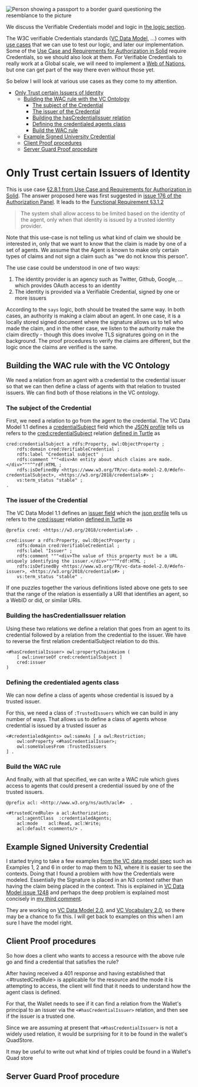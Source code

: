 ![Person showing a passport to a border guard questioning the resemblance to the picture](https://www.vmcdn.ca/f/files/victoriatimescolonist/json/2022/06/web1_raeside_passport_web.jpg;w=960;h=640;bgcolor=000000)

We discuss the Verifiable Credentials model and logic in [the logic section](../Logic/VerifiableCredentials.md).

The W3C verifiable Credentials standards ([VC Data Model](https://www.w3.org/TR/vc-data-model/), ...) comes with [use cases](https://www.w3.org/TR/vc-use-cases/) that we can use to test our logic, and later our implementation. Some of the [Use Case and Requirements for Authorization in Solid](https://solid.github.io/authorization-panel/authorization-ucr/) require Credentials, so we should also look at them.
For Verifiable Credentials to really work at a Global scale, we will need to implement a [Web of Nations](./WoN.md), but one can get part of the way there even without those yet.

So below I will look at various use cases as they come to my attention.

- [Only Trust certain Issuers of Identity](#only-trust-certain-issuers-of-identity)
  - [Building the WAC rule with the VC Ontology](#building-the-wac-rule-with-the-vc-ontology)
    - [The subject of the Credential](#the-subject-of-the-credential)
    - [The issuer of the Credential](#the-issuer-of-the-credential)
    - [Building the hasCredentialIssuer relation](#building-the-hascredentialissuer-relation)
    - [Defining the credentialed agents class](#defining-the-credentialed-agents-class)
    - [Build the WAC rule](#build-the-wac-rule)
  - [Example Signed University Credential](#example-signed-university-credential)
  - [Client Proof procedures](#client-proof-procedures)
  - [Server Guard Proof procedure](#server-guard-proof-procedure)



# Only Trust certain Issuers of Identity

This is use case [§2.8.1 from Use Case and Requirements for Authorization in Solid](https://solid.github.io/authorization-panel/authorization-ucr/#uc-trustedissuers). The answer proposed here was first suggested in
[issue 176 of the Authorization Panel](https://github.com/solid/authorization-panel/issues/176). It leads to the [Functional Requirement §3.1.2](https://solid.github.io/authorization-panel/authorization-ucr/#req-trusted-identity)

> The system shall allow access to be limited based on the identity of the agent, only when that identity is issued by a trusted identity provider.

Note that this use-case is not telling us what kind of claim we should be interested in, only that we want to know that the claim is made by one of a set of agents. We assume that the Agent is known to make only certain types of claims and not sign a claim such as "we do not know this person". 


The use case could be understood in one of two ways:
1. The identity provider is an agency such as Twitter, Github, Google, ... which provides OAuth access to an identity
2. The identity is provided via a Verifiable Credential, signed by one or more issuers

According to the `says` logic, both should be treated the same way. In both cases, an authority is making a claim about an agent. In one case, it is a locally stored signed document where the signature allows us to tell who made the claim, and in the other case, we listen to the authority make the claim directly - though this does involve TLS signatures going on in the background. The proof procedures to verify the claims are different, but the logic once the claims are verified is the same.


## Building the WAC rule with the VC Ontology

We need a relation from an agent with a credential to the credential issuer so that we can then define a class of agents with that relation to trusted issuers.
We can find both of those relations in the VC ontology.


### The subject of the Credential

First, we need a relation to go from the agent to the credential. 
The VC Data Model 1.1 defines a [credentialSubject](https://www.w3.org/TR/vc-data-model/#credential-subject) field which the [JSON profile](https://www.w3.org/2018/credentials/v1) tells us refers to the [cred:credentialSubject](https://www.w3.org/2018/credentials/#credentialSubject) relation [defined in Turtle](https://www.w3.org/2018/credentials/vocabulary.ttl) as

```Turtle
cred:credentialSubject a rdfs:Property, owl:ObjectProperty ;
    rdfs:domain cred:VerifiableCredential ;
    rdfs:label "Credential subject" ;
    rdfs:comment """<div>An entity about which claims are made.</div>"""^^rdf:HTML ;
    rdfs:isDefinedBy <https://www.w3.org/TR/vc-data-model-2.0/#defn-credentialSubject>, <https://w3.org/2018/credentials#> ;
    vs:term_status "stable" ;
.
```

### The issuer of the Credential

The VC Data Model 1.1 defines an [issuer field](https://www.w3.org/TR/vc-data-model/#issuer) which the [json profile](https://www.w3.org/2018/credentials/v1) tells us refers to the [cred:issuer](https://www.w3.org/2018/credentials/#) relation [defined in Turtle](https://www.w3.org/2018/credentials/vocabulary.ttl) as

```Turtle
@prefix cred: <https://w3.org/2018/credentials#> .

cred:issuer a rdfs:Property, owl:ObjectProperty ;
    rdfs:domain cred:VerifiableCredential ;
    rdfs:label "Issuer" ;
    rdfs:comment """<div>The value of this property must be a URL uniquely identifying the issuer.</div>"""^^rdf:HTML ;
    rdfs:isDefinedBy <https://www.w3.org/TR/vc-data-model-2.0/#defn-issuer>, <https://w3.org/2018/credentials#> ;
    vs:term_status "stable" .
```

If one puzzles together the various definitions listed above one gets to see that the range of the relation is essentially a URI that identifies an agent, so a WebID or did, or similar URIs.

### Building the hasCredentialIssuer relation

Using these two relations we define a relation that goes from an agent to its credential followed by a relation from the credential to the issuer. 
We have to reverse the first relation credentialSubject relation to do this.

```Turtle
<#hasCredentialIssuer> owl:propertyChainAxiom (
    [ owl:inverseOf cred:credentialSubject ]
    cred:issuer 
)
```

### Defining the credentialed agents class

We can now define a class of agents whose credential is issued by a trusted issuer.

For this, we need a class of `:TrustedIssuers` which we can build in any number of ways.
That allows us to define a class of agents whose credential is issued by a trusted issuer as

```Turtle
<#credentialedAgents> owl:sameAs [ a owl:Restriction;
    owl:onProperty <#hasCredentialIssuer>;
    owl:someValuesFrom :TrustedIssuers
] .
```

### Build the WAC rule

And finally, with all that specified, we can write a WAC rule which gives access to agents that could present a credential issued by one of the trusted issuers.

```turtle
@prefix acl: <http://www.w3.org/ns/auth/acl#>  .

<#trustedCredRule> a acl:Authorization;
    acl:agentClass  :credentialedAgents;  
    acl:mode    acl:Read, acl:Write;  
    acl:default <comments/> .
```

## Example Signed University Credential

I started trying to take a few examples [from the VC data model spec](https://www.w3.org/TR/vc-data-model/) such as Examples 1, 2 and 6 in order to map them to N3, where it is easier to see the contexts. Doing that I found a problem with how the Credentials were modeled. Essentially the Signature is placed in an N3 context rather than having the claim being placed in the context. This is explained in [VC Data Model issue 1248](https://github.com/w3c/vc-data-model/issues/1248) and perhaps the deep problem is explained most concisely in [my third comment](https://github.com/w3c/vc-data-model/issues/1248#issuecomment-1691411099).

They are working on [VC Data Model 2.0](https://w3c.github.io/vc-data-model/), and [VC Vocabulary 2.0](https://w3c.github.io/yml2vocab/previews/vcdm/vocabulary.html), so there may be a chance to fix this.
I will get back to examples on this when I am sure I have the model right.

## Client Proof procedures

So how does a client who wants to access a resource with the above rule go and find a credential that satisfies the rule?

After having received a 401 response and having established that <#trustedCredRule> is applicable for the resource and the mode it is attempting to access, the client will find that it needs to understand how the agent class is defined.

For that, the Wallet needs to see if it can find a relation from the Wallet's principal to an issuer via the `<#hasCredentialIssuer>` relation, and then see if the issuer is a trusted one.

Since we are assuming at present that `<#hasCredentialIssuer>` is not a widely used relation, it would be surprising for it to be found in the wallet's QuadStore. 

It may be useful to write out what kind of triples could be found in a Wallet's Quad store


## Server Guard Proof procedure

